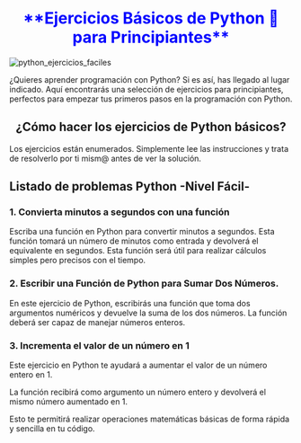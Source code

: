 <center><h1 style="color: blue">**Ejercicios Básicos de Python 🐍 para Principiantes**</h1></center>

![python_ejercicios_faciles](https://user-images.githubusercontent.com/117904606/220178127-74ca5bcb-ff14-4510-9110-3531355fdb86.png)

<p>¿Quieres aprender programación con Python? Si es así, has llegado al lugar indicado. Aquí encontrarás una selección de ejercicios para principiantes, perfectos para empezar tus primeros pasos en la programación con Python.</p>

<center><h2>¿Cómo hacer los ejercicios de Python básicos?</h2></center>

<p>Los ejercicios están enumerados. Simplemente lee las instrucciones y trata de resolverlo por ti mism@ antes de ver la solución.</p>

<h2>Listado de problemas Python -Nivel Fácil-</h2>

<h3>1. Convierta minutos a segundos con una función</h3>

<p>Escriba una función en Python para convertir minutos a segundos. Esta función tomará un número de minutos como entrada y devolverá el equivalente en segundos. Esta función será útil para realizar cálculos simples pero precisos con el tiempo.</p>

<h3>2. Escribir una Función de Python para Sumar Dos Números.</h3>

<p>En este ejercicio de Python, escribirás una función que toma dos argumentos numéricos y devuelve la suma de los dos números. La función deberá ser capaz de manejar números enteros.</p>

<h3>3. Incrementa el valor de un número en 1</h3>

<p>Este ejercicio en Python te ayudará a aumentar el valor de un número entero en 1.</p>

<p>La función recibirá como argumento un número entero y devolverá el mismo número aumentado en 1.</p> 

<p>Esto te permitirá realizar operaciones matemáticas básicas de forma rápida y sencilla en tu código.</p>

<h3></h3>
